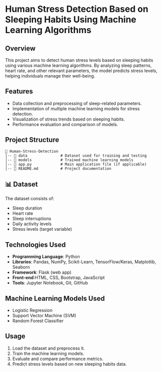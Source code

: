 # Human Stress Detection Based on Sleeping Habits Using Machine Learning Algorithms

## Overview
This project aims to detect human stress levels based on sleeping habits using various machine learning algorithms. By analyzing sleep patterns, heart rate, and other relevant parameters, the model predicts stress levels, helping individuals manage their well-being.

## Features
- Data collection and preprocessing of sleep-related parameters.
- Implementation of multiple machine learning models for stress detection.
- Visualization of stress trends based on sleeping habits.
- Performance evaluation and comparison of models.

## Project Structure
```
📁 Human-Stress-Detection
│-- 📂 data               # Dataset used for training and testing
│-- 📂 models             # Trained machine learning models
│-- 📜 app.py             # Main application file (if applicable)
│-- 📜 README.md          # Project documentation
```

## 📊 Dataset
The dataset consists of:
- Sleep duration
- Heart rate
- Sleep interruptions
- Daily activity levels
- Stress levels (target variable)

## Technologies Used
- **Programming Language**: Python
- **Libraries**: Pandas, NumPy, Scikit-Learn, TensorFlow/Keras, Matplotlib, Seaborn
- **Framework**: Flask (web app)
- **Front-end**:HTML, CSS, Bootstrap, JavaScript 
- **Tools**: Jupyter Notebook, Git, GitHub

## Machine Learning Models Used
- Logistic Regression
- Support Vector Machine (SVM)
- Random Forest Classifier

## Usage
1. Load the dataset and preprocess it.
2. Train the machine learning models.
3. Evaluate and compare performance metrics.
4. Predict stress levels based on new sleeping habits data.


